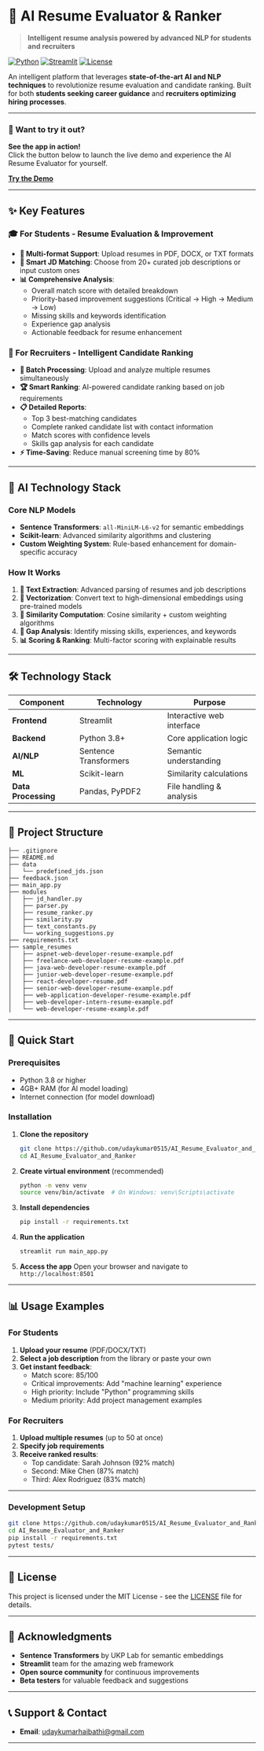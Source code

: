 # 🤖 AI Resume Evaluator & Ranker

> **Intelligent resume analysis powered by advanced NLP for students and recruiters**

[![Python](https://img.shields.io/badge/Python-3.8+-blue.svg)](https://python.org)
[![Streamlit](https://img.shields.io/badge/Streamlit-1.28+-red.svg)](https://streamlit.io)
[![License](https://img.shields.io/badge/License-MIT-green.svg)](LICENSE)



An intelligent platform that leverages **state-of-the-art AI and NLP techniques** to revolutionize resume evaluation and candidate ranking. Built for both **students seeking career guidance** and **recruiters optimizing hiring processes**.

---

### 🚀 Want to try it out?  
**See the app in action!**  
Click the button below to launch the live demo and experience the AI Resume Evaluator for yourself.

<a href="https://airesumeevaluator.streamlit.app/" target="_blank"><strong>Try the Demo</strong></a>

---

## ✨ Key Features

### 🎓 For Students - Resume Evaluation & Improvement
- **📄 Multi-format Support**: Upload resumes in PDF, DOCX, or TXT formats
- **🎯 Smart JD Matching**: Choose from 20+ curated job descriptions or input custom ones
- **📊 Comprehensive Analysis**:
  - Overall match score with detailed breakdown
  - Priority-based improvement suggestions (Critical → High → Medium → Low)
  - Missing skills and keywords identification
  - Experience gap analysis
  - Actionable feedback for resume enhancement

### 👔 For Recruiters - Intelligent Candidate Ranking
- **📁 Batch Processing**: Upload and analyze multiple resumes simultaneously
- **🏆 Smart Ranking**: AI-powered candidate ranking based on job requirements
- **📋 Detailed Reports**:
  - Top 3 best-matching candidates
  - Complete ranked candidate list with contact information
  - Match scores with confidence levels
  - Skills gap analysis for each candidate
- **⚡ Time-Saving**: Reduce manual screening time by 80%

---

## 🧠 AI Technology Stack

### Core NLP Models
- **Sentence Transformers**: `all-MiniLM-L6-v2` for semantic embeddings
- **Scikit-learn**: Advanced similarity algorithms and clustering
- **Custom Weighting System**: Rule-based enhancement for domain-specific accuracy

### How It Works
1. **📖 Text Extraction**: Advanced parsing of resumes and job descriptions
2. **🔢 Vectorization**: Convert text to high-dimensional embeddings using pre-trained models
3. **📐 Similarity Computation**: Cosine similarity + custom weighting algorithms
4. **🎯 Gap Analysis**: Identify missing skills, experiences, and keywords
5. **📊 Scoring & Ranking**: Multi-factor scoring with explainable results


---

## 🛠️ Technology Stack

| Component | Technology | Purpose |
|-----------|------------|---------|
| **Frontend** | Streamlit | Interactive web interface |
| **Backend** | Python 3.8+ | Core application logic |
| **AI/NLP** | Sentence Transformers | Semantic understanding |
| **ML** | Scikit-learn | Similarity calculations |
| **Data Processing** | Pandas, PyPDF2 | File handling & analysis |

---

## 📁 Project Structure

```
├── .gitignore
├── README.md
├── data
│   └── predefined_jds.json
├── feedback.json
├── main_app.py
├── modules
│   ├── jd_handler.py
│   ├── parser.py
│   ├── resume_ranker.py
│   ├── similarity.py
│   ├── text_constants.py
│   └── working_suggestions.py
├── requirements.txt
├── sample_resumes
│   ├── aspnet-web-developer-resume-example.pdf
│   ├── freelance-web-developer-resume-example.pdf
│   ├── java-web-developer-resume-example.pdf
│   ├── junior-web-developer-resume-example.pdf
│   ├── react-developer-resume.pdf
│   ├── senior-web-developer-resume-example.pdf
│   ├── web-application-developer-resume-example.pdf
│   ├── web-developer-intern-resume-example.pdf
│   └── web-developer-resume-example.pdf
```


---

## 🚀 Quick Start

### Prerequisites
- Python 3.8 or higher
- 4GB+ RAM (for AI model loading)
- Internet connection (for model download)

### Installation

1. **Clone the repository**
   ```bash
   git clone https://github.com/udaykumar0515/AI_Resume_Evaluator_and_Ranker.git
   cd AI_Resume_Evaluator_and_Ranker
   ```

2. **Create virtual environment** (recommended)
   ```bash
   python -m venv venv
   source venv/bin/activate  # On Windows: venv\Scripts\activate
   ```

3. **Install dependencies**
   ```bash
   pip install -r requirements.txt
   ```

4. **Run the application**
   ```bash
   streamlit run main_app.py
   ```

5. **Access the app**
   Open your browser and navigate to `http://localhost:8501`


---

## 📊 Usage Examples

### For Students
1. **Upload your resume** (PDF/DOCX/TXT)
2. **Select a job description** from the library or paste your own
3. **Get instant feedback**:
   - Match score: 85/100
   - Critical improvements: Add "machine learning" experience
   - High priority: Include "Python" programming skills
   - Medium priority: Add project management examples

### For Recruiters
1. **Upload multiple resumes** (up to 50 at once)
2. **Specify job requirements**
3. **Receive ranked results**:
   - Top candidate: Sarah Johnson (92% match)
   - Second: Mike Chen (87% match)
   - Third: Alex Rodriguez (83% match)

---

### Development Setup
```bash
git clone https://github.com/udaykumar0515/AI_Resume_Evaluator_and_Ranker.git
cd AI_Resume_Evaluator_and_Ranker
pip install -r requirements.txt
pytest tests/
```

---

## 📄 License

This project is licensed under the MIT License - see the [LICENSE](LICENSE) file for details.

---

## 🙏 Acknowledgments

- **Sentence Transformers** by UKP Lab for semantic embeddings
- **Streamlit** team for the amazing web framework
- **Open source community** for continuous improvements
- **Beta testers** for valuable feedback and suggestions

---

## 📞 Support & Contact

- **Email**: udaykumarhaibathi@gmail.com

---
